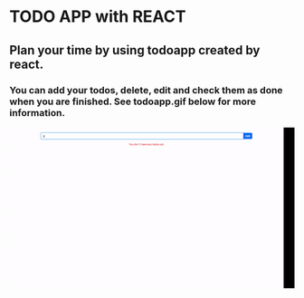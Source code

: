 # TODO APP with REACT

## Plan your time by using todoapp created by react.

### You can add your todos, delete, edit and check them as done when you are finished. See todoapp.gif below for more information.


![](todolistwithreact.gif)

